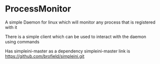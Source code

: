 # ProcessMonitor
A simple Daemon for linux which will monitor any process that is registered with it

There is a simple client which can be used to interact with the daemon using commands

Has simpleini-master as a dependency
simpleini-master link is https://github.com/brofield/simpleini.git
